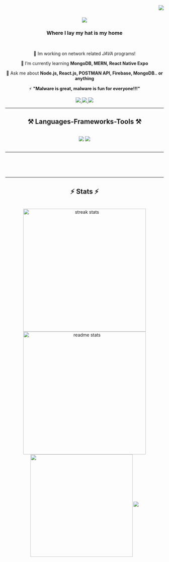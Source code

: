 <img align="right" src="https://visitor-badge.laobi.icu/badge?page_id=." />

<h1 align="center">
    <img src="https://readme-typing-svg.herokuapp.com/?font=Righteous&size=35&center=true&vCenter=true&width=500&height=70&duration=4000&lines=Hi+There!+👋;+I'm+Xnrrrrrr+!;" />
</h1>

<h3 align="center"> Where I lay my hat is my home </h3>

<br/>

<div align="center">
 
 🔭 Im working on network related *JAVA* programs!
 
 🌱 I’m currently learning **MongoDB, MERN, React Native Expo**

 💬 Ask me about **Node.js, React.js, POSTMAN API, Firebase, MongoDB.. or anything**

 ⚡ **"Malware is great, malware is fun for everyone!!!"**
 
 </div>
 
<div align="center"> 
  <a href="mailto:Xnrrrrrr@gmail.com">
    <img src="https://img.shields.io/badge/Gmail-333333?style=for-the-badge&logo=gmail&logoColor=red" />
  </a>
  <a href="" target="_blank">
    <img src="https://img.shields.io/badge/LinkedIn-0077B5?style=for-the-badge&logo=linkedin&logoColor=white" target="_blank" />
  </a>
  <a href="" target="_blank">
     <img src="https://img.shields.io/badge/Portfolio-FF5722?style=for-the-badge&logo=todoist&logoColor=white" target="_blank" /> <!-- sqlite, safari, google-chrome are other good icon options -->
  </a>
</div>

 <hr/>
 
<h2 align="center">⚒️ Languages-Frameworks-Tools ⚒️</h2>
<br/>
<div align="center">
    <img src="https://skillicons.dev/icons?i=html,vscode,github,git,blender,discord,idea,linux,powershell" />
    <img src="https://skillicons.dev/icons?i=nodejs,python,lua,mongodb,java,mysql,flask" /><br>
</div>

<br/>
<hr/>

  
  <br/><br/><br/>
</div>

<hr/>

<h2 align="center">⚡ Stats ⚡</h2>
<br>
<div align=center>
  <img width=390 src="https://streak-stats.demolab.com/?user=xnrrrrrr&count_private=true&theme=react&border_radius=10" alt="streak stats"/>
  <img width=390 src="https://github-readme-stats-xnrrrrrr.vercel.app/api?username=xnrrrrrr&count_private=true&show_icons=true&theme=react&rank_icon=github&border_radius=10" alt="readme stats" />
  <br/>
  <img width=325 align="center" src="https://github-readme-stats.vercel.app/api/top-langs/?username=Xnrrrrrr&hide=HTML&langs_count=8&layout=compact&theme=react&border_radius=10
</div>
      

<br/><br/>
<hr/>

<h3 align="center">
    <img src="https://readme-typing-svg.herokuapp.com/?font=Righteous&size=25&center=true&vCenter=true&width=500&height=70&duration=4000&lines=Thanks+for+visiting!+✌️;I'm+always+down+to+destroy+:)">
</h3>

<br/>
